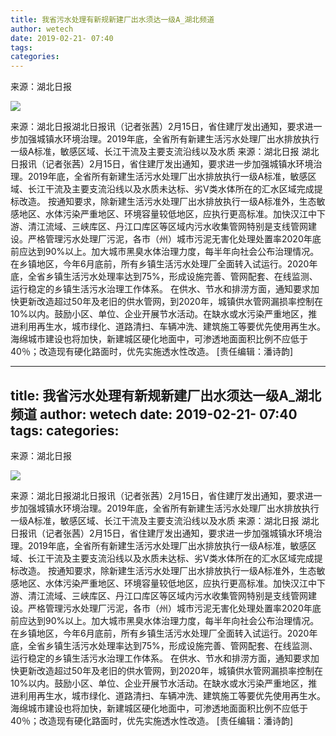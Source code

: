```yaml
---
title: 我省污水处理有新规新建厂出水须达一级A_湖北频道
author: wetech
date: 2019-02-21- 07:40
tags: 
categories: 
---
```

来源：湖北日报
<!-- more -->
                
<img align="center" border="0" src="http://p2.ifengimg.com/a/2016/0810/204c433878d5cf9size1_w16_h16.png" />
                
            
来源：湖北日报湖北日报讯（记者张茜）2月15日，省住建厅发出通知，要求进一步加强城镇水环境治理。2019年底，全省所有新建生活污水处理厂出水排放执行一级A标准，敏感区域、长江干流及主要支流沿线以及水质
来源：湖北日报
湖北日报讯（记者张茜）2月15日，省住建厅发出通知，要求进一步加强城镇水环境治理。2019年底，全省所有新建生活污水处理厂出水排放执行一级A标准，敏感区域、长江干流及主要支流沿线以及水质未达标、劣V类水体所在的汇水区域完成提标改造。
按通知要求，除新建生活污水处理厂出水排放执行一级A标准外，生态敏感地区、水体污染严重地区、环境容量较低地区，应执行更高标准。加快汉江中下游、清江流域、三峡库区、丹江口库区等区域内污水收集管网特别是支线管网建设。严格管理污水处理厂污泥，各市（州）城市污泥无害化处理处置率2020年底前应达到90%以上。加大城市黑臭水体治理力度，每半年向社会公布治理情况。
在乡镇地区，今年6月底前，所有乡镇生活污水处理厂全面转入试运行。2020年底，全省乡镇生活污水处理率达到75%，形成设施完善、管网配套、在线监测、运行稳定的乡镇生活污水治理工作体系。
在供水、节水和排涝方面，通知要求加快更新改造超过50年及老旧的供水管网，到2020年，城镇供水管网漏损率控制在10%以内。鼓励小区、单位、企业开展节水活动。在缺水或水污染严重地区，推进利用再生水，城市绿化、道路清扫、车辆冲洗、建筑施工等要优先使用再生水。海绵城市建设也将加快，新建城区硬化地面中，可渗透地面面积比例不应低于40％；改造现有硬化路面时，优先实施透水性改造。
[责任编辑：潘诗韵]
            
---
title: 我省污水处理有新规新建厂出水须达一级A_湖北频道
author: wetech
date: 2019-02-21- 07:40
tags: 
categories: 
---
来源：湖北日报
<!-- more -->
                
<img align="center" border="0" src="http://p2.ifengimg.com/a/2016/0810/204c433878d5cf9size1_w16_h16.png" />
                
            
来源：湖北日报湖北日报讯（记者张茜）2月15日，省住建厅发出通知，要求进一步加强城镇水环境治理。2019年底，全省所有新建生活污水处理厂出水排放执行一级A标准，敏感区域、长江干流及主要支流沿线以及水质
来源：湖北日报
湖北日报讯（记者张茜）2月15日，省住建厅发出通知，要求进一步加强城镇水环境治理。2019年底，全省所有新建生活污水处理厂出水排放执行一级A标准，敏感区域、长江干流及主要支流沿线以及水质未达标、劣V类水体所在的汇水区域完成提标改造。
按通知要求，除新建生活污水处理厂出水排放执行一级A标准外，生态敏感地区、水体污染严重地区、环境容量较低地区，应执行更高标准。加快汉江中下游、清江流域、三峡库区、丹江口库区等区域内污水收集管网特别是支线管网建设。严格管理污水处理厂污泥，各市（州）城市污泥无害化处理处置率2020年底前应达到90%以上。加大城市黑臭水体治理力度，每半年向社会公布治理情况。
在乡镇地区，今年6月底前，所有乡镇生活污水处理厂全面转入试运行。2020年底，全省乡镇生活污水处理率达到75%，形成设施完善、管网配套、在线监测、运行稳定的乡镇生活污水治理工作体系。
在供水、节水和排涝方面，通知要求加快更新改造超过50年及老旧的供水管网，到2020年，城镇供水管网漏损率控制在10%以内。鼓励小区、单位、企业开展节水活动。在缺水或水污染严重地区，推进利用再生水，城市绿化、道路清扫、车辆冲洗、建筑施工等要优先使用再生水。海绵城市建设也将加快，新建城区硬化地面中，可渗透地面面积比例不应低于40％；改造现有硬化路面时，优先实施透水性改造。
[责任编辑：潘诗韵]
            
